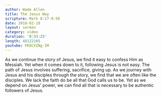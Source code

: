 ```yaml
---
author: Wade Allen
title: The Jesus Way
scripture: Mark 8:27-9:50
date: 2018-02-18
layout: sermon
category: video
duration: '0:33:25' 
length: 48122105
youtube: FK8CXZNg-IM
---
```


As we continue the story of Jesus, we find it easy to confess Him as Messiah. Yet when it comes down to it, following Jesus is not easy. The path of Jesus involves suffering, sacrifice, giving up. As we journey with Jesus and his disciples through the story, we find that we are often like the disciples. We lack the faith do be all that God calls us to be. Yet as we depend on Jesus' power, we can find all that is necessary to be authentic followers of Jesus.
